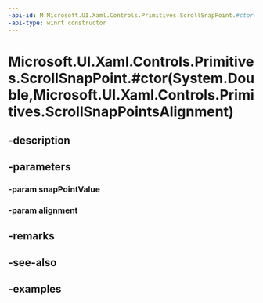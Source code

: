 ```yaml
---
-api-id: M:Microsoft.UI.Xaml.Controls.Primitives.ScrollSnapPoint.#ctor(System.Double,Microsoft.UI.Xaml.Controls.Primitives.ScrollSnapPointsAlignment)
-api-type: winrt constructor
---
```


# Microsoft.UI.Xaml.Controls.Primitives.ScrollSnapPoint.#ctor(System.Double,Microsoft.UI.Xaml.Controls.Primitives.ScrollSnapPointsAlignment)

<!--
public ScrollSnapPoint (double snapPointValue, Microsoft.UI.Xaml.Controls.Primitives.ScrollSnapPointsAlignment alignment);
-->


## -description

## -parameters

### -param snapPointValue

### -param alignment

## -remarks

## -see-also

## -examples


